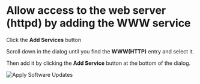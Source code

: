 # Allow access to the web server (httpd) by adding the WWW service
Click the **Add Services** button

Scroll down in the dialog until you find the **WWW(HTTP)** entry and select it.

Then add it by clicking the **Add Service** button at the bottom of the dialog.

![Apply Software Updates](/smcbrien/scenarios/webconsole-firewall/assets/Add-Service.png)
